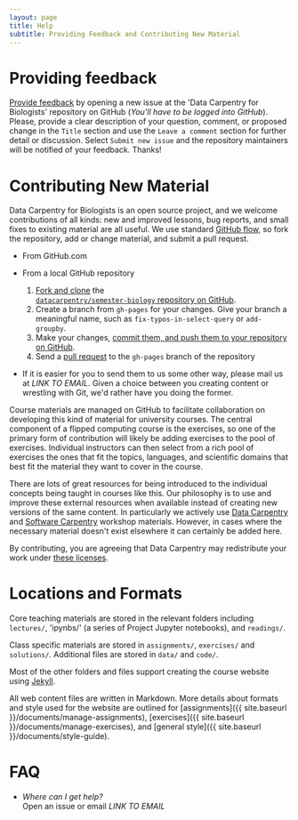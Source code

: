 ```yaml
---
layout: page
title: Help
subtitle: Providing Feedback and Contributing New Material
---
```


# Providing feedback

[Provide feedback](https://github.com/datacarpentry/semester-biology/issues/new) by opening a new issue at the 'Data Carpentry for Biologists' repository on GitHub (*You'll have to be logged into GitHub*). Please, provide a clear description of your question, comment, or proposed change in the `Title` section and use the `Leave a comment` section for further detail or discussion. Select `Submit new issue` and the repository maintainers will be notified of your feedback. Thanks!


# Contributing New Material

Data Carpentry for Biologists is an open source project, and we welcome 
contributions of all kinds: new and improved lessons, bug reports, and small 
fixes to existing material are all useful. We use standard [GitHub flow](https://guides.github.com/introduction/flow/), so
fork the repository, add or change material, and submit a pull request.

* From GitHub.com

* From a local GitHub repository 
   1. [Fork and clone](https://help.github.com/articles/fork-a-repo/) the  
[`datacarpentry/semester-biology` repository on GitHub](https://github.com/datacarpentry/semester-biology).
   2. Create a branch from `gh-pages` for your changes. Give your branch a 
      meaningful name, such as `fix-typos-in-select-query` or `add-groupby`.
   4. Make your changes, [commit them, and push them to your repository on  GitHub](https://help.github.com/articles/create-a-repo/#commit-your-first-change).
   5.  Send a [pull request](https://help.github.com/articles/using-pull-requests/) to the `gh-pages` branch of the repository

* If it is easier for you to send them to us some other way, please mail us at 
_LINK TO EMAIL_. Given a choice between you creating content or wrestling with 
Git, we'd rather have you doing the former.

Course materials are managed on GitHub to facilitate collaboration on
developing this kind of material for university courses. The central component
of a flipped computing course is the exercises, so one of the primary form of
contribution will likely be adding exercises to the pool of exercises. 
Individual instructors can then select from a rich pool of exercises the ones 
that fit the topics, languages, and scientific domains that best fit the 
material they want to cover in the course.

There are lots of great resources for being introduced to the individual
concepts being taught in courses like this. Our philosophy is to use and improve
these external resources when available instead of creating new versions of the
same content. In particularly we actively use
[Data Carpentry](http://datacarpentry.org/lessons) and
[Software Carpentry](http://software-carpentry.org/lessons.html) workshop
materials. However, in cases where the necessary material doesn't exist
elsewhere it can certainly be added here.

By contributing, you are agreeing that Data Carpentry may redistribute your work
under [these licenses](LICENSE.md).

# Locations and Formats

Core teaching materials are stored in the relevant folders including
`lectures/`, 'ipynbs/' (a series of Project Jupyter notebooks), and `readings/`.

Class specific materials are stored in `assignments/`, `exercises/` and `solutions/`. Additional files are stored in `data/` and `code/`.

Most of the other folders and files support creating the course website using
[Jekyll](http://jekyllrb.com/).

All web content files are written in Markdown. More details about formats and style used for the website are outlined for [assignments]({{ site.baseurl }}/documents/manage-assignments), [exercises]({{ site.baseurl }}/documents/manage-exercises), and [general style]({{ site.baseurl }}/documents/style-guide).


# FAQ

*   *Where can I get help?*
    <br/>
    Open an issue or email *LINK TO EMAIL* 
